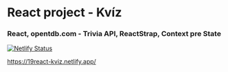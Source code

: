   <h1>React project - Kvíz</h1>
  <h3>React, opentdb.com - Trivia API, ReactStrap, Context pre State</h3>

[![Netlify Status](https://api.netlify.com/api/v1/badges/4736ae4e-6e17-42d8-84ba-4da5ce44e32d/deploy-status)](https://app.netlify.com/sites/19react-kviz/deploys)

https://19react-kviz.netlify.app/
